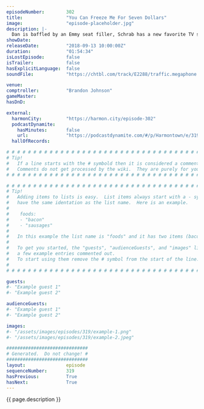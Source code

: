 ```yaml
---
episodeNumber:        302
title:                "You Can Freeze Me For Seven Dollars"
image:                "episode-placeholder.jpg"
description: |-
  Dan is baffled by an Emmy seat filler, Schrab has a new favorite TV show, and what happened to Wicker Man? Featuring Dan Harmon, Brandon Johnson, Spencer Crittenden and Rob Schrab.
showDate:             
releaseDate:          "2018-09-13 10:00:00Z"
duration:             "01:54:34"
isLostEpisode:        false
isTrailer:            false
hasExplicitLanguage:  false
soundFile:            "https://chtbl.com/track/E2288/traffic.megaphone.fm/STA3432050954.mp3?updated=1596747251"

venue:                
comptroller:          "Brandon Johnson"
gameMaster:           
hasDnD:               

external:
  harmonCity:         "https://harmon.city/episode-302"
  podcastDynamite:
    hasMinutes:       false
    url:              "https://podcastdynamite.com/#/p/Harmontown/e/319/302"
  hallOfRecords:      

# # # # # # # # # # # # # # # # # # # # # # # # # # # # # # # # # # # # # # # # # # # # #
# Tip!
#   If a line starts with the # symbold then it is considered a comment.
#   Comments do not get processed by the wiki.  They are purely for your information.
# # # # # # # # # # # # # # # # # # # # # # # # # # # # # # # # # # # # # # # # # # # # #

# # # # # # # # # # # # # # # # # # # # # # # # # # # # # # # # # # # # # # # # # # # # #
# Tip!
#   Adding items to lists is easy.  List items always start with a - symbol and have
#   have the same identation as the list name.  Here is an example.
#
#    foods:
#    - "bacon"
#    - "sausages"
#
#   In this example the list name is "foods" and it has two items (bacon, and sausages).
#
#   To get you started, the "guests", "audienceGuests", and "images" lists below have
#   a few example entries commented out.
#   To start using them remove the # symbol from the start of the line.
#
# # # # # # # # # # # # # # # # # # # # # # # # # # # # # # # # # # # # # # # # # # # # #

guests:
#- "Example guest 1"
#- "Example guest 2"

audienceGuests:
#- "Example guest 1"
#- "Example guest 2"

images:
#- "/assets/images/episodes/319/example-1.png"
#- "/assets/images/episodes/319/example-2.jpeg"

##############################
# Generated.  Do not change! #
##############################
layout:               episode
sequenceNumber:       319
hasPrevious:          True
hasNext:              True
---
```


<!-- The episode description will be rendered here -->
{{ page.description }}

<!-- Add your content BELOW here -->
<!-- vvvvvvvvvvvvvvvvvvvvvvvvvvv -->




<!-- ^^^^^^^^^^^^^^^^^^^^^^^^^^^ -->
<!-- Add your content ABOVE here -->

<!-- The episode gallery will be rendered here -->